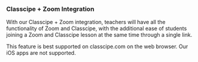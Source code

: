 ### Classcipe + Zoom Integration


With our Classcipe + Zoom integration, teachers will have all the functionality of Zoom and Classcipe, with the additional ease of students joining a Zoom and Classcipe lesson at the same time through a single link.


This feature is best supported on classcipe.com on the web browser. Our iOS apps are not supported.  
